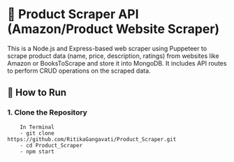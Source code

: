 # 🛒 Product Scraper API (Amazon/Product Website Scraper)

This is a Node.js and Express-based web scraper using Puppeteer to scrape product data (name, price, description, ratings) from websites like Amazon or BooksToScrape and store it into MongoDB.
It includes API routes to perform CRUD operations on the scraped data.

## 🚀 How to Run

### 1. Clone the Repository
``` VS Code
    In Terminal
    - git clone  https://github.com/RitikaGangavati/Product_Scraper.git
    - cd Product_Scraper
    - npm start

